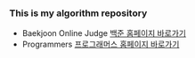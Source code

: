 ### This is my algorithm repository

- Baekjoon Online Judge [백준 홈페이지 바로가기](https://www.acmicpc.net/)
- Programmers [프로그래머스 홈페이지 바로가기](https://programmers.co.kr/)
